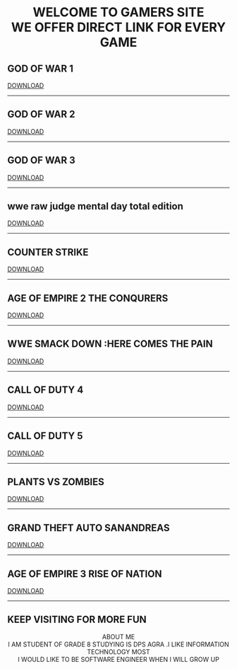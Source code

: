 <html>
<head>
<body>
<h1><center>WELCOME TO GAMERS SITE<BR>WE OFFER DIRECT LINK FOR EVERY GAME</h1></center>
<h2>GOD OF WAR 1</h2>
<a href="www.google.com">DOWNLOAD</a>
<hr>
<h2>GOD OF WAR 2</h2>
<a href="www.google.com">DOWNLOAD</a>
<hr>
<h2>GOD OF WAR 3</h2>
<a href="www.google.com">DOWNLOAD</a>
<hr>
<h2>wwe raw judge mental day total edition</h2>
<a href="www.google.com">DOWNLOAD</a>
<hr>
<h2>COUNTER STRIKE</h2>
<a href="www.google.com">DOWNLOAD</a>
<hr>
<h2>AGE OF EMPIRE 2 THE CONQURERS</h2>
<a href="www.google.com">DOWNLOAD</a>
<hr>
<h2>WWE SMACK DOWN :HERE COMES THE PAIN</h2>
<a href="www.google.com">DOWNLOAD</a>
<hr>
<h2>CALL OF DUTY 4</h2>
<a href="www.google.com">DOWNLOAD</a>
<hr>
<h2>CALL OF DUTY 5</h2>
<a href="www.google.com">DOWNLOAD</a>
<hr>
<h2>PLANTS VS ZOMBIES</h2>
<a href="www.google.com">DOWNLOAD</a>
<hr>
<h2>GRAND THEFT AUTO SANANDREAS</h2>
<a href="www.google.com">DOWNLOAD</a>
<hr>
<h2>AGE OF EMPIRE 3 RISE OF NATION</h2>
<a href="www.google.com">DOWNLOAD</a>
<hr>
<H2>KEEP VISITING FOR MORE FUN</H2>
<CENTER>ABOUT ME<BR>I AM STUDENT OF GRADE 8 STUDYING IS DPS AGRA .I LIKE INFORMATION TECHNOLOGY MOST<BR>I WOULD LIKE TO BE SOFTWARE ENGINEER WHEN I WILL GROW UP</CENTER>
